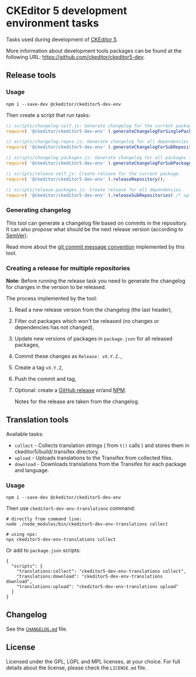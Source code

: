 CKEditor 5 development environment tasks
========================================

Tasks used during development of [CKEditor 5](https://ckeditor.com).

More information about development tools packages can be found at the following URL: <https://github.com/ckeditor/ckeditor5-dev>.

## Release tools

### Usage

```
npm i --save-dev @ckeditor/ckeditor5-dev-env
```

Then create a script that run tasks:

```js
// scripts/changelog-self.js: Generate changelog for the current package.
require( '@ckeditor/ckeditor5-dev-env' ).generateChangelogForSinglePackage();
```

```js
// scripts/changelog-repos.js: Generate changelog for all dependencies (repository using multiple repositories).
require( '@ckeditor/ckeditor5-dev-env' ).generateChangelogForSubRepositories( /* options */ );
```

```js
// scripts/changelog-packages.js: Generate changelog for all packages (repository contains multiple packages).
require( '@ckeditor/ckeditor5-dev-env' ).generateChangelogForSubPackages( /* options */ );
```

```js
// scripts/release-self.js: Create release for the current package.
require( '@ckeditor/ckeditor5-dev-env' ).releaseRepository();
```

```js
// scripts/release-packages.js: Create release for all dependencies.
require( '@ckeditor/ckeditor5-dev-env' ).releaseSubRepositories( /* options */ );
```

### Generating changelog

This tool can generate a changelog file based on commits in the repository. It can also propose what should be the next release version (according to [SemVer](http://semver.org)).

Read more about the [git commit message convention](https://github.com/ckeditor/ckeditor5-design/wiki/Git-commit-message-convention) implemented by this tool.

### Creating a release for multiple repositories

**Note:** Before running the release task you need to generate the changelog for changes in the version to be released.

The process implemented by the tool:

1. Read a new release version from the changelog (the last header),
1. Filter out packages which won't be released (no changes or dependencies has not changed),
1. Update new versions of packages in `package.json` for all released packages,
1. Commit these changes as `Release: vX.Y.Z.`,
1. Create a tag `vX.Y.Z`,
1. Push the commit and tag,
1. Optional: create a [GitHub release](https://help.github.com/articles/creating-releases/) or/and [NPM](https://docs.npmjs.com/getting-started/publishing-npm-packages).

	Notes for the release are taken from the changelog.

## Translation tools

Available tasks:
- `collect` - Collects translation strings ( from `t()` calls ) and stores them in ckeditor5/build/.transifex directory.
- `upload` - Uploads translations to the Transifex from collected files.
- `download` - Downloads translations from the Transifex for each package and language.

### Usage

```
npm i --save-dev @ckeditor/ckeditor5-dev-env
```

Then use `ckeditor5-dev-env-translations` command:

```
# directly from command line:
node ./node_modules/bin/ckeditor5-dev-env-translations collect

# using npx:
npx ckeditor5-dev-env-translations collect
```

Or add to `package.json` scripts:

```
{
  "scripts": {
    "translations:collect": "ckeditor5-dev-env-translations collect",
    "translations:download": "ckeditor5-dev-env-translations download",
    "translations:upload": "ckeditor5-dev-env-translations upload"
  }
}
```

## Changelog

See the [`CHANGELOG.md`](https://github.com/ckeditor/ckeditor5-dev/blob/master/packages/ckeditor5-dev-env/CHANGELOG.md) file.

## License

Licensed under the GPL, LGPL and MPL licenses, at your choice. For full details about the license, please check the `LICENSE.md` file.
